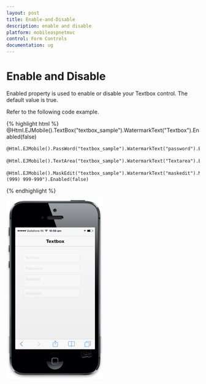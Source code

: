 ```yaml
---
layout: post
title: Enable-and-Disable
description: enable and disable
platform: mobileaspnetmvc
control: Form Controls
documentation: ug
---
```


# Enable and Disable

Enabled property is used to enable or disable your Textbox control. The default value is true.

Refer to the following code example.

{% highlight html %}
    @Html.EJMobile().TextBox("textbox_sample").WatermarkText("Textbox").Enabled(false)

    @Html.EJMobile().PassWord("textbox_sample").WatermarkText("password").Enabled(false)

    @Html.EJMobile().TextArea("textbox_sample").WatermarkText("Textarea").Enabled(false)

    @Html.EJMobile().MaskEdit("textbox_sample").WatermarkText("maskedit").Mask("+1 (999) 999-999").Enabled(false)
{% endhighlight %}


![C:/Users/isuriyar/AppData/Local/Temp/SNAGHTML801ee361.PNG](Enable-and-Disable_images/Enable-and-Disable_img1.png)


